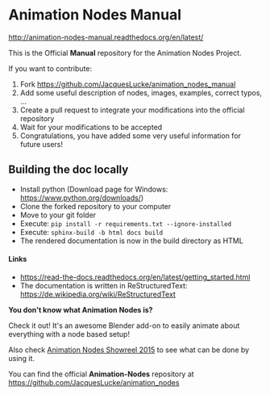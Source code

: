Animation Nodes Manual
======================

http://animation-nodes-manual.readthedocs.org/en/latest/

This is the Official **Manual** repository for the Animation Nodes Project.

If you want to contribute:

1. Fork https://github.com/JacquesLucke/animation_nodes_manual
2. Add some useful description of nodes, images, examples, correct typos, ...
3. Create a pull request to integrate your modifications into the official repository
4. Wait for your modifications to be accepted
5. Congratulations, you have added some very useful information for future users!

## Building the doc locally

* Install python (Download page for Windows: https://www.python.org/downloads/)
* Clone the forked repository to your computer
* Move to your git folder
* Execute: `pip install -r requirements.txt --ignore-installed`
* Execute: `sphinx-build -b html docs build`
* The rendered documentation is now in the build directory as HTML

#### Links
* https://read-the-docs.readthedocs.org/en/latest/getting_started.html
* The documentation is written in ReStructuredText: https://de.wikipedia.org/wiki/ReStructuredText


**You don't know what Animation Nodes is?**

Check it out! It's an awesome Blender add-on to easily animate about everything with a node based setup!

Also check [Animation Nodes Showreel 2015](https://www.youtube.com/watch?v=hnlUhlkxQZU) to see what can be done by using it.

You can find the official **Animation-Nodes** repository at
https://github.com/JacquesLucke/animation_nodes
